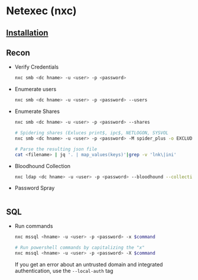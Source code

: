 # Netexec (nxc)

## [Installation](https://www.netexec.wiki/getting-started/installation)

## Recon
* Verify Credentials
  ```bash
  nxc smb <dc hname> -u <user> -p <password>
  ```
* Enumerate users
  ```bash
  nxc smb <dc hname> -u <user> -p <password> --users
  ```
* Enumerate Shares
  ```bash
  nxc smb <dc hname> -u <user> -p <password> --shares
  ```
  ```bash
  # Spidering shares (Exluces print$, ipc$, NETLOGON, SYSVOL
  nxc smb <dc hname> -u <user> -p <password> -M spider_plus -o EXCLUDE_FILTER='print$,NETLOGON,SYSVOL,ipc$'
  ```
  ```bash
  # Parse the resulting json file
  cat <filename> | jq '. | map_values(keys)'|grep -v 'lnk\|ini'
  ```
* Bloodhound Collection
  ```bash
  nxc ldap <dc hname> -u <user> -p <password> --bloodhound --collection All --dns-server <DNS IP>
  ```
* Password Spray
  ```bash

## SQL
* Run commands
  ```bash
  nxc mssql <hname> -u <user> -p <password> -x $command
  ```
  ```bash
  # Run powershell commands by capitalizing the "x"
  nxc mssql <hname> -u <user> -p <password> -X $command
  ```
  If you get an error about an untrusted domain and integrated authentication, use the `--local-auth` tag
